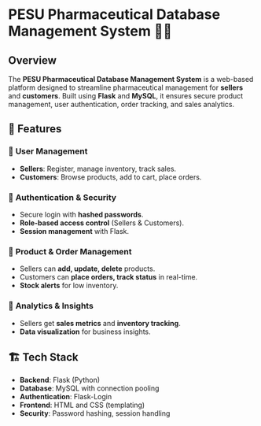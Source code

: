 # PESU Pharmaceutical Database Management System 🏥💊

## Overview
The **PESU Pharmaceutical Database Management System** is a web-based platform designed to streamline pharmaceutical management for **sellers** and **customers**. Built using **Flask** and **MySQL**, it ensures secure product management, user authentication, order tracking, and sales analytics.

## 🚀 Features
### 🔹 **User Management**
- **Sellers**: Register, manage inventory, track sales.
- **Customers**: Browse products, add to cart, place orders.

### 🔹 **Authentication & Security**
- Secure login with **hashed passwords**.
- **Role-based access control** (Sellers & Customers).
- **Session management** with Flask.

### 🔹 **Product & Order Management**
- Sellers can **add, update, delete** products.
- Customers can **place orders, track status** in real-time.
- **Stock alerts** for low inventory.

### 🔹 **Analytics & Insights**
- Sellers get **sales metrics** and **inventory tracking**.
- **Data visualization** for business insights.

## 🏗️ Tech Stack
- **Backend**: Flask (Python)  
- **Database**: MySQL with connection pooling  
- **Authentication**: Flask-Login  
- **Frontend**: HTML and CSS (templating)  
- **Security**: Password hashing, session handling  
